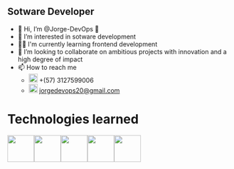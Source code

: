  ##  Sotware Developer
- 👋 Hi, I’m @Jorge-DevOps 🤙
- 👀 I’m interested in sotware development
- 🧑‍💻 I'm currently learning frontend development
- 🎯 I’m looking to collaborate on ambitious projects with innovation and a high degree of impact
- 📫 How to reach me 
  - <img src="https://cdn.worldvectorlogo.com/logos/whatsapp-symbol.svg" width=20 height=20> +(57) 3127599006 
  - <img src="https://pic.sopili.net/pub/emoji/twitter/2/72x72/1f4e9.png" width=20 height=20> jorgedevops20@gmail.com

 # Technologies learned
  <div style="display:flex;width:100%">
  <img src="https://static.platzi.com/media/achievements/linux2x.png" width=60 height=60>
  <img src="https://static.platzi.com/media/achievements/badge-JavaScript.png" width=60 height=60>
   <img src="https://static.platzi.com/media/career-banner/badge-carrera-JAVA.png" width=60 height=60>
  <img src="https://static.platzi.com/media/achievements/badge-angular-4.png" width=60 height=60>
  <img src="https://static.platzi.com/media/achievements/react.png" width=60 height=60>
</div>
<!---
JorgeDevOps-GitHub/JorgeDevOps-GitHub is a ✨ special ✨ repository because its `README.md` (this file) appears on your GitHub profile.
You can click the Preview link to take a look at your changes.
--->
